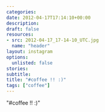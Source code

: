 ```yaml
---
categories:
date: 2012-04-17T17:14:10+00:00
description:
draft: false
resources:
- src: 2012-04-17_17-14-10_UTC.jpg
  name: "header"
layout: instagram
options:
  unlisted: false
stories:
subtitle:
title: "#coffee !! :)"
tags: ["coffee"]
---
```


"#coffee !! :)"
